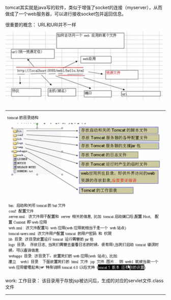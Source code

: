 tomcat其实就是java写的软件，类似于增强了socket的连接（myserver），从而做成了一个web服务器，可以进行接收socket包并返回信息。

很重要的概念： URL和URI并不一样![](/URL/import.png)

---

![](/tomcat1/import.png)![](/tomcat2/import.png)work: 工作目录： 该目录用于存放jsp被访问后，生成的对应的servlet文件.class文件

---




